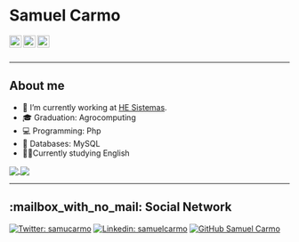 # Samuel Carmo

<a href="https://twitter.com/samucarmo" target="_blank">
  <img align="left" alt="samucarmo's Twitter" width="22px" src="https://cdn.jsdelivr.net/npm/simple-icons@v3/icons/twitter.svg" />
</a>
<a href="https://linkedin.com/in/samuelcarmo">
  <img align="left" alt="samcarmo's Linkdein" width="22px" src="https://cdn.jsdelivr.net/npm/simple-icons@v3/icons/linkedin.svg" />
</a>
<a href="https://github.com/samcarmo">
  <img align="left" alt="samcarmo's Github" width="22px" src="https://cdn.jsdelivr.net/npm/simple-icons@v3/icons/github.svg" />
</a>

<br/>
<br/>


--------------------------
## About me

- 🔭 I’m currently working at [HE Sistemas](http://heinfo.com.br/).
- 🎓 Graduation: Agrocomputing
- 💻 Programming: Php
- 💾 Databases: MySQL 
- 🧑‍🎓Currently studying English


<a href="https://github.com/samcarmo">
  <img align="center" src="https://github-readme-stats.vercel.app/api?username=samcarmo&show_icons=true&count_private=true&theme=chartreuse-dark"/>
</a>

<a href="https://github.com/samcarmo?tab=repositories">
  <img align="center" src="https://github-readme-stats.vercel.app/api/top-langs/?username=samcarmo&theme=chartreuse-dark" />
</a>

***

<p align="center"> 
  <h2>:mailbox_with_no_mail: Social Network</h2>

[![Twitter: samucarmo](https://img.shields.io/twitter/follow/samucarmo?style=social)](https://twitter.com/samucarmo)
[![Linkedin: samuelcarmo](https://img.shields.io/badge/-samuel-blue?style=flat-square&logo=Linkedin&logoColor=white&link=https://www.linkedin.com/in/samuelcarmo/)](https://www.linkedin.com/in/samuelcarmo/)
[![GitHub Samuel Carmo](https://img.shields.io/github/followers/samcarmo?label=follow&style=social)](https://github.com/samcarmo)

</p>
